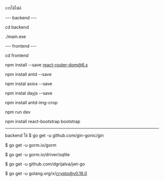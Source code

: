 การใช้ไฟล์

--- backend ---

cd backend

./main.exe


--- frontend ---

cd frontend

npm install --save react-router-dom@6.x

npm install antd --save

npm instal axios --save

npm instal dayjs --save

npm install antd-img-crop

npm run dev

npm install react-bootstrap bootstrap



--------------------------------------------------------------------------------------------------------
backend ใช้
$ go get -u github.com/gin-gonic/gin

$ go get -u gorm.io/gorm

$ go get -u gorm.io/driver/sqlite

$ go get -u github.com/dgrijalva/jwt-go

$ go get -u golang.org/x/crypto@v0.16.0
